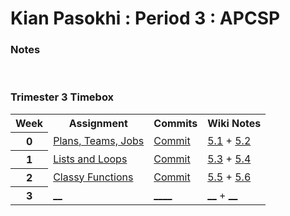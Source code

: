 # Kian Pasokhi : Period 3 : APCSP

### Notes


<br>

### Trimester 3 Timebox
<table>
   <tr>
    <th>Week</th>
    <th>Assignment</th>
    <th>Commits</th>
    <th>Wiki Notes</th>
   </tr>
<tr>
    <th>0</th>
    <td><a href="https://poway.instructure.com/courses/112335/assignments/2043640"> Plans, Teams, Jobs</a></td>
    <td><a href="https://github.com/kiannp44/kianpcsp/commits/main"> Commit</a></td>
    <td><a href="https://github.com/kiannp44/kianpcsp/wiki/5.1-TPT:-Beneficial-and-Harmful-Effects-of-Computing"> 5.1</a> + <a href="https://github.com/kiannp44/kianpcsp/wiki/5.2-TPT:-Digital-Divide"> 5.2</a> </td>
   </tr>
<tr>
    <th>1</th>
    <td><a href="https://poway.instructure.com/courses/112335/assignments/2057997"> Lists and Loops </a></td>
    <td><a href="https://github.com/kiannp44/kianpcsp/commits/main"> Commit</a></td>
    <td><a href="https://github.com/kiannp44/kianpcsp/wiki/5.3-TPT-:-Computing-Bias"> 5.3</a> + <a href="https://github.com/kiannp44/kianpcsp/wiki/5.4-TPT:-Crowdsourcing"> 5.4</a> </td>
   </tr>
<tr>
    <th>2</th>
    <td><a href="https://poway.instructure.com/courses/112335/assignments/2062669">Classy Functions</a></td>
    <td><a href=""> Commit</a></td>
    <td><a href="https://github.com/kiannp44/kianpcsp/wiki/5.3-TPT-:-Computing-Bias"> 5.5</a> + <a href="https://github.com/kiannp44/kianpcsp/wiki/5.6-TPT-:-Safe-Computing"> 5.6</a> </td>
   </tr>
<tr>
    <th>3</th>
    <td><a href="https://poway.instructure.com/courses/112335/assignments/2062669">__</a></td>
    <td><a href="link"> ____</a></td>
    <td><a href="https://github.com/kiannp44/kianpcsp/wiki/5.3-TPT-:-Computing-Bias"> __</a> + <a href="https://github.com/kiannp44/kianpcsp/wiki/5.6-TPT-:-Safe-Computing"> __</a> </td>
   </tr>

</table>

